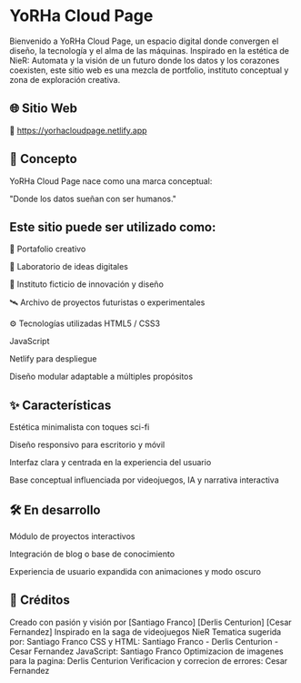 # YoRHa Cloud Page
Bienvenido a YoRHa Cloud Page, un espacio digital donde convergen el diseño, la tecnología y el alma de las máquinas. Inspirado en la estética de NieR: Automata y la visión de un futuro donde los datos y los corazones coexisten, este sitio web es una mezcla de portfolio, instituto conceptual y zona de exploración creativa.

## 🌐 Sitio Web
📍 https://yorhacloudpage.netlify.app

## 🧠 Concepto
YoRHa Cloud Page nace como una marca conceptual:

"Donde los datos sueñan con ser humanos."

## Este sitio puede ser utilizado como:

📁 Portafolio creativo

🧪 Laboratorio de ideas digitales

🏫 Instituto ficticio de innovación y diseño

🛰️ Archivo de proyectos futuristas o experimentales

⚙️ Tecnologías utilizadas
HTML5 / CSS3

JavaScript

Netlify para despliegue

Diseño modular adaptable a múltiples propósitos

## ✨ Características
Estética minimalista con toques sci-fi

Diseño responsivo para escritorio y móvil

Interfaz clara y centrada en la experiencia del usuario

Base conceptual influenciada por videojuegos, IA y narrativa interactiva

## 🛠️ En desarrollo
Módulo de proyectos interactivos

Integración de blog o base de conocimiento

Experiencia de usuario expandida con animaciones y modo oscuro

## 🤖 Créditos
Creado con pasión y visión por [Santiago Franco] [Derlis Centurion] [Cesar Fernandez]
Inspirado en la saga de videojuegos NieR
Tematica sugerida por: Santiago Franco
CSS y HTML: Santiago Franco - Derlis Centurion - Cesar Fernandez
JavaScript: Santiago Franco
Optimizacion de imagenes para la pagina: Derlis Centurion
Verificacion y correcion de errores: Cesar Fernandez
